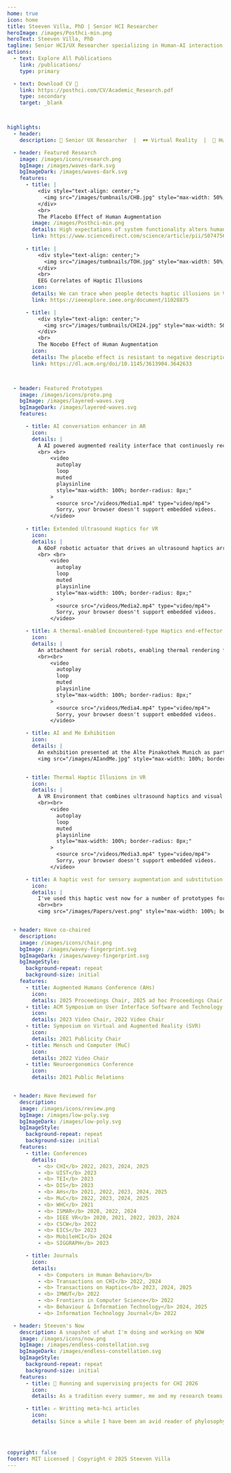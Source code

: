 ```yaml
---
home: true
icon: home
title: Steeven Villa, PhD | Senior HCI Researcher
heroImage: /images/Posthci-min.png
heroText: Steeven Villa, PhD
tagline: Senior HCI/UX Researcher specializing in Human-AI interaction, Robotics & Haptics
actions:
  - text: Explore All Publications
    link: /publications/
    type: primary

  - text: Download CV 📝
    link: https://posthci.com/CV/Academic_Research.pdf
    type: secondary
    target: _blank  



highlights:
  - header: 
    description: 💼 Senior UX Researcher  |  🕶️ Virtual Reality  |  🧠 Human-AI interaction | 🤏 Haptics

  - header: Featured Research
    image: /images/icons/research.png
    bgImage: /images/waves-dark.svg
    bgImageDark: /images/waves-dark.svg
    features:
      - title: |
          <div style="text-align: center;">
            <img src="/images/tumbnails/CHB.jpg" style="max-width: 50%; border-radius: 8px;">
          </div>
          <br>
          The Placebo Effect of Human Augmentation
        image: /images/Posthci-min.png
        details: High expectations of system functionality alters human behavior. <br><i> in Computers in Human Behavior </i>
        link: https://www.sciencedirect.com/science/article/pii/S0747563223001383
      
      - title: |
          <div style="text-align: center;">
            <img src="/images/tumbnails/TOH.jpg" style="max-width: 50%; border-radius: 8px;">
          </div>
          <br>
          EEG Correlates of Haptic Illusions
        icon: 
        details: We can trace when people detects haptic illusions in VR. <br><i> in IEEE Transactions on Haptics</i>
        link: https://ieeexplore.ieee.org/document/11028875

      - title: |
          <div style="text-align: center;">
            <img src="/images/tumbnails/CHI24.jpg" style="max-width: 50%; border-radius: 8px;">
          </div>
          <br>
          The Nocebo Effect of Human Augmentation
        icon: 
        details: The placebo effect is resistant to negative descriptions of AI <br><i> in ACM CHI24 </i>
        link: https://dl.acm.org/doi/10.1145/3613904.3642633



  - header: Featured Prototypes
    image: /images/icons/proto.png
    bgImage: /images/layered-waves.svg
    bgImageDark: /images/layered-waves.svg
    features:

      - title: AI conversation enhancer in AR
        icon: 
        details: |
          A AI powered augmented reality interface that continuosly record the conversation context to provide relevant cues on how to continue the conversation
          <br> <br>
              <video
                autoplay
                loop
                muted
                playsinline
                style="max-width: 100%; border-radius: 8px;"
              >
                <source src="/videos/Media1.mp4" type="video/mp4">
                Sorry, your browser doesn't support embedded videos.
              </video>
      
      - title: Extended Ultrasound Haptics for VR
        icon: 
        details: |
          A 6DoF robotic actuator that drives an ultrasound haptics array enabling room-scale ultrasonic haptic feedback in VR
          <br> <br>
              <video
                autoplay
                loop
                muted
                playsinline
                style="max-width: 100%; border-radius: 8px;"
              >
                <source src="/videos/Media2.mp4" type="video/mp4">
                Sorry, your browser doesn't support embedded videos.
              </video>

      - title: A thermal-enabled Encountered-type Haptics end-effector
        icon: 
        details: | 
          An attachment for serial robots, enabling thermal rendering for VR applications
          <br><br>
              <video
                autoplay
                loop
                muted
                playsinline
                style="max-width: 100%; border-radius: 8px;"
              >
                <source src="/videos/Media4.mp4" type="video/mp4">
                Sorry, your browser doesn't support embedded videos.
              </video>

      - title: AI and Me Exhibition
        icon: 
        details: | 
          An exhibition presented at the Alte Pinakothek Munich as part of the Rachel Rusch exhibition <br> <br>
          <img src="/images/AIandMe.jpg" style="max-width: 100%; border-radius: 8px;">


      - title: Thermal Haptic Illusions in VR
        icon: 
        details: | 
          A VR Environment that combines ultrasound haptics and visual illusions implementing hue-temperature associatons and material phases
          <br><br>
              <video
                autoplay
                loop
                muted
                playsinline
                style="max-width: 100%; border-radius: 8px;"
              >
                <source src="/videos/Media3.mp4" type="video/mp4">
                Sorry, your browser doesn't support embedded videos.
              </video>

      - title: A haptic vest for sensory augmentation and substitution
        icon: 
        details: |
          I've used this haptic vest now for a number of prototypes for human augmentation
          <br><br>
          <img src="/images/Papers/vest.png" style="max-width: 100%; border-radius: 8px;">


  - header: Have co-chaired
    description:
    image: /images/icons/chair.png
    bgImage: /images/wavey-fingerprint.svg
    bgImageDark: /images/wavey-fingerprint.svg
    bgImageStyle:
      background-repeat: repeat
      background-size: initial
    features:
      - title: Augmented Humans Conference (AHs)
        icon: 
        details: 2025 Proceedings Chair, 2025 ad hoc Proceedings Chair, 2024 Proceedings Chair, 2023 Poster Chair, 2022 Web Chair
      - title: ACM Symposium on User Interface Software and Technology (UIST)
        icon: 
        details: 2023 Video Chair, 2022 Video Chair
      - title: Symposium on Virtual and Augmented Reality (SVR)
        icon: 
        details: 2021 Publicity Chair
      - title: Mensch und Computer (MuC)
        icon: 
        details: 2022 Video Chair
      - title: Neuroergonomics Conference
        icon: 
        details: 2021 Public Relations


  - header: Have Reviewed for
    description: 
    image: /images/icons/review.png
    bgImage: /images/low-poly.svg
    bgImageDark: /images/low-poly.svg
    bgImageStyle:
      background-repeat: repeat
      background-size: initial
    features:
      - title: Conferences
        details: 
          - <b> CHI</b> 2022, 2023, 2024, 2025 
          - <b> UIST</b> 2023 
          - <b> TEI</b> 2023 
          - <b> DIS</b> 2023 
          - <b> AHs</b> 2021, 2022, 2023, 2024, 2025 
          - <b> MuC</b> 2022, 2023, 2024, 2025 
          - <b> WHC</b> 2021 
          - <b> ISMAR</b> 2020, 2022, 2024 
          - <b> IEEE VR</b> 2020, 2021, 2022, 2023, 2024 
          - <b> CSCW</b> 2022 
          - <b> EICS</b> 2023 
          - <b> MobileHCI</b> 2024 
          - <b> SIGGRAPH</b> 2023 

      - title: Journals
        icon: 
        details: 
          - <b> Computers in Human Behavior</b> 
          - <b> Transactions on CHI</b> 2022, 2024 
          - <b> Transactions on Haptics</b> 2023, 2024, 2025 
          - <b> IMWUT</b> 2022 
          - <b> Frontiers in Computer Science</b> 2022 
          - <b> Behaviour & Information Technology</b> 2024, 2025 
          - <b> Information Technology Journal</b> 2022 

  - header: Steeven's Now
    description: A snapshot of what I'm doing and working on NOW 
    image: /images/icons/now.png
    bgImage: /images/endless-constellation.svg
    bgImageDark: /images/endless-constellation.svg
    bgImageStyle:
      background-repeat: repeat
      background-size: initial
    features:
      - title: 🧪 Running and supervising projects for CHI 2026
        icon: 
        details: As a tradition every summer, me and my research teams are conducting studies, analysing data and sysntesizing our results into papers for our TOP HCI conference CHI

      - title: ✍️ Writting meta-hci articles
        icon: 
        details: Since a while I have been an avid reader of phylosophy of science and there are many insights that I want to bring to the HCI as a science discussion
        



copyright: false
footer: MIT Licensed | Copyright © 2025 Steeven Villa
---
```

